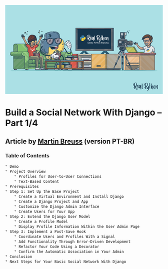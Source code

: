 ![logo_RealPython](https://raw.githubusercontent.com/CarlosViniMSouza/Article-Prettify_DataStructure/master/translation/images/logo_RealPython.webp)

# Build a Social Network With Django – Part 1/4

## Article by [Martin Breuss](https://github.com/martin-martin) (version PT-BR)

### Table of Contents

```
° Demo
° Project Overview
    ° Profiles for User-to-User Connections
    ° Text-Based Content
° Prerequisites
° Step 1: Set Up the Base Project
    ° Create a Virtual Environment and Install Django
    ° Create a Django Project and App
    ° Customize the Django Admin Interface
    ° Create Users for Your App
° Step 2: Extend the Django User Model
    ° Create a Profile Model
    ° Display Profile Information Within the User Admin Page
° Step 3: Implement a Post-Save Hook
    ° Coordinate Users and Profiles With a Signal
    ° Add Functionality Through Error-Driven Development
    ° Refactor Your Code Using a Decorator
    ° Confirm the Automatic Association in Your Admin
° Conclusion
° Next Steps for Your Basic Social Network With Django
```